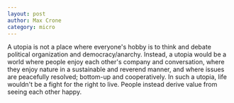 ```yaml
---
layout: post
author: Max Crone
category: micro
---
```

A utopia is not a place where everyone's hobby is to think and debate political organization and democracy/anarchy.
Instead, a utopia would be a world where people enjoy each other's company and conversation, where they enjoy nature in a sustainable and reverend manner, and where issues are peacefully resolved; bottom-up and cooperatively.
In such a utopia, life wouldn't be a fight for the right to live.
People instead derive value from seeing each other happy.
